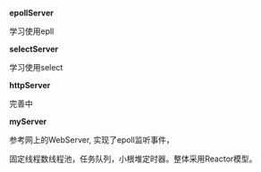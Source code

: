 **epollServer** 

学习使用epll



**selectServer**

学习使用select



**httpServer**

完善中



**myServer**

参考网上的WebServer, 实现了epoll监听事件，

固定线程数线程池，任务队列，小根堆定时器。整体采用Reactor模型。